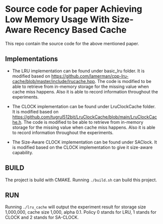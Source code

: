 # Source code for paper Achieving Low Memory Usage With Size-Aware Recency Based Cache

This repo contain the source code for the above mentioned paper.

## Implementations
- The LRU implementation can be found under basic_lru folder. It is modified based on https://github.com/lamerman/cpp-lru-cache/blob/master/include/lrucache.hpp. The code is modified to be able to retrieve from in-memory storage for the missing value when cache miss happens. Also it is able to record information throughout the experiments.

- The CLOCK implementation can be found under LruClockCache folder. It is modified based on https://github.com/tugrul512bit/LruClockCache/blob/main/LruClockCache.h. The code is modified to be able to retrieve from in-memory storage for the missing value when cache miss happens. Also it is able to record information throughout the experiments.

- The Size-Aware CLOCK implementation can be found under SAClock. It is modified based on the CLOCK implementation to give it size-aware capability.

## BUILD
The project is build with CMAKE. Running `./build.sh` can build this project.

## RUN
Running `./lru_cache` will output the experiment result for storage size 1,000,000, cache size 1,000, alpha 0.1.
Policy 0 stands for LRU, 1 stands for CLOCK and 2 stands for SA-CLOCK.
